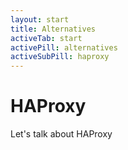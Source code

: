 ```yaml
---
layout: start
title: Alternatives
activeTab: start
activePill: alternatives
activeSubPill: haproxy
---
```

# HAProxy

Let's talk about HAProxy
